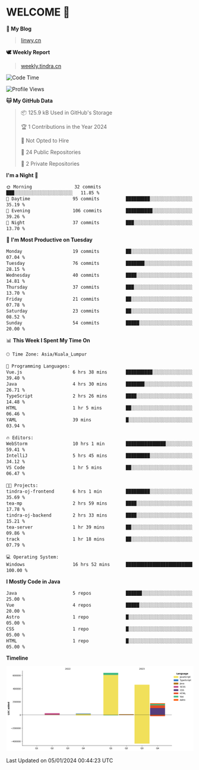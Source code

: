 # WELCOME 👋

**🐶 My Blog**
> [linwy.cn](linwy.cn)

**🕊️ Weekly Report**
> [weekly.tindra.cn](weekly.tindra.cn)
<!--START_SECTION:waka-->
![Code Time](http://img.shields.io/badge/Code%20Time-756%20hrs%2049%20mins-blue)

![Profile Views](http://img.shields.io/badge/Profile%20Views-0-blue)

**🐱 My GitHub Data** 

> 📦 125.9 kB Used in GitHub's Storage 
 > 
> 🏆 1 Contributions in the Year 2024
 > 
> 🚫 Not Opted to Hire
 > 
> 📜 24 Public Repositories 
 > 
> 🔑 2 Private Repositories 
 > 
**I'm a Night 🦉** 

```text
🌞 Morning                32 commits          ███░░░░░░░░░░░░░░░░░░░░░░   11.85 % 
🌆 Daytime                95 commits          █████████░░░░░░░░░░░░░░░░   35.19 % 
🌃 Evening                106 commits         ██████████░░░░░░░░░░░░░░░   39.26 % 
🌙 Night                  37 commits          ███░░░░░░░░░░░░░░░░░░░░░░   13.70 % 
```
📅 **I'm Most Productive on Tuesday** 

```text
Monday                   19 commits          ██░░░░░░░░░░░░░░░░░░░░░░░   07.04 % 
Tuesday                  76 commits          ███████░░░░░░░░░░░░░░░░░░   28.15 % 
Wednesday                40 commits          ████░░░░░░░░░░░░░░░░░░░░░   14.81 % 
Thursday                 37 commits          ███░░░░░░░░░░░░░░░░░░░░░░   13.70 % 
Friday                   21 commits          ██░░░░░░░░░░░░░░░░░░░░░░░   07.78 % 
Saturday                 23 commits          ██░░░░░░░░░░░░░░░░░░░░░░░   08.52 % 
Sunday                   54 commits          █████░░░░░░░░░░░░░░░░░░░░   20.00 % 
```


📊 **This Week I Spent My Time On** 

```text
🕑︎ Time Zone: Asia/Kuala_Lumpur

💬 Programming Languages: 
Vue.js                   6 hrs 38 mins       ██████████░░░░░░░░░░░░░░░   39.40 % 
Java                     4 hrs 30 mins       ███████░░░░░░░░░░░░░░░░░░   26.71 % 
TypeScript               2 hrs 26 mins       ████░░░░░░░░░░░░░░░░░░░░░   14.48 % 
HTML                     1 hr 5 mins         ██░░░░░░░░░░░░░░░░░░░░░░░   06.46 % 
YAML                     39 mins             █░░░░░░░░░░░░░░░░░░░░░░░░   03.94 % 

🔥 Editors: 
WebStorm                 10 hrs 1 min        ███████████████░░░░░░░░░░   59.41 % 
IntelliJ                 5 hrs 45 mins       █████████░░░░░░░░░░░░░░░░   34.12 % 
VS Code                  1 hr 5 mins         ██░░░░░░░░░░░░░░░░░░░░░░░   06.47 % 

🐱‍💻 Projects: 
tindra-oj-frontend       6 hrs 1 min         █████████░░░░░░░░░░░░░░░░   35.69 % 
tea-mp                   2 hrs 59 mins       ████░░░░░░░░░░░░░░░░░░░░░   17.78 % 
tindra-oj-backend        2 hrs 33 mins       ████░░░░░░░░░░░░░░░░░░░░░   15.21 % 
tea-server               1 hr 39 mins        ██░░░░░░░░░░░░░░░░░░░░░░░   09.86 % 
track                    1 hr 18 mins        ██░░░░░░░░░░░░░░░░░░░░░░░   07.79 % 

💻 Operating System: 
Windows                  16 hrs 52 mins      █████████████████████████   100.00 % 
```

**I Mostly Code in Java** 

```text
Java                     5 repos             ██████░░░░░░░░░░░░░░░░░░░   25.00 % 
Vue                      4 repos             █████░░░░░░░░░░░░░░░░░░░░   20.00 % 
Astro                    1 repo              █░░░░░░░░░░░░░░░░░░░░░░░░   05.00 % 
CSS                      1 repo              █░░░░░░░░░░░░░░░░░░░░░░░░   05.00 % 
HTML                     1 repo              █░░░░░░░░░░░░░░░░░░░░░░░░   05.00 % 
```



**Timeline**

![Lines of Code chart](https://raw.githubusercontent.com/rieraa/rieraa/main/assets/bar_graph.png)


 Last Updated on 05/01/2024 00:44:23 UTC
<!--END_SECTION:waka-->
